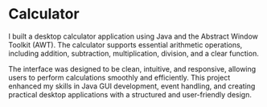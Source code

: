 # Calculator
 I built a desktop calculator application using Java and the Abstract Window Toolkit (AWT). The calculator supports essential arithmetic operations, including addition, subtraction, multiplication, division, and a clear function.

The interface was designed to be clean, intuitive, and responsive, allowing users to perform calculations smoothly and efficiently. This project enhanced my skills in Java GUI development, event handling, and creating practical desktop applications with a structured and user-friendly design.
